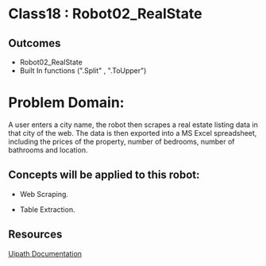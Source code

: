 # Class18 : Robot02_RealState  

## Outcomes

- Robot02_RealState
- Built In functions (".Split" , ".ToUpper")


# Problem Domain:

A user enters a city name, the robot then scrapes a real estate listing data in that city of the web. The data is then exported into a MS Excel spreadsheet, including the prices of the property, number of bedrooms, number of bathrooms and location.


## Concepts will be applied to this robot:

- Web Scraping.
  
- Table Extraction.

## Resources

[Uipath Documentation](https://docs.uipath.com/)
